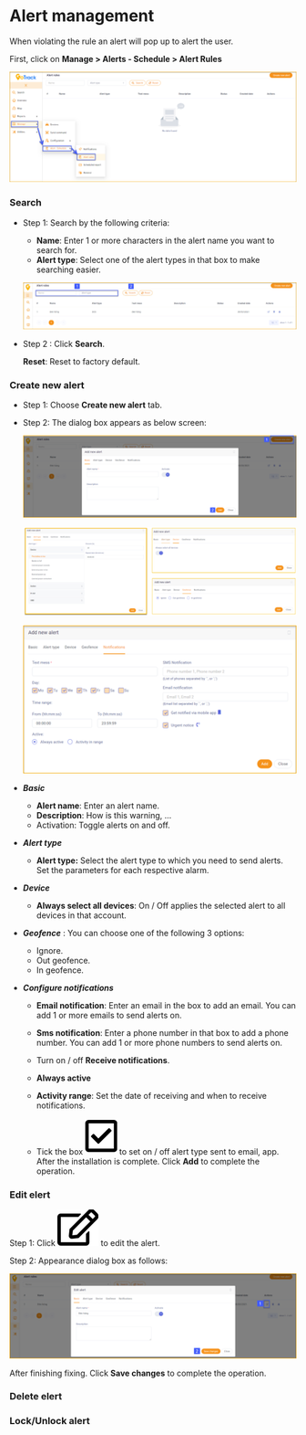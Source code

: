 # Alert management

When violating the rule an alert will pop up to alert the user.

First, click on **Manage > Alerts - Schedule > Alert Rules**

<span style="display:block;text-align:left">![active device ](/docs/assets/images/web-english/notifications/alerts-rules.png)

### Search
* Step 1: Search by the following criteria:

    * **Name**: Enter 1 or more characters in the alert name you want to search for.
    * **Alert type**: Select one of the alert types in that box to make searching easier.

    <span style="display:block;text-align:left">![active device ](/docs/assets/images/web-english/notifications/search-alert-rules.jpg)

* Step 2 : Click **Search**.

    **Reset**: Reset to factory default.

### Create new alert

* Step 1: Choose **Create new alert** tab.

* Step 2: The dialog box appears as below screen:

    <span style="display:block;text-align:left">![active device ](/docs/assets/images/web-english/notifications/add-alert-rules.png)

     <span style="display:block;text-align:left">![active device ](/docs/assets/images/web-english/notifications/add-alert-rules-2.png)

     <span style="display:block;text-align:left">![active device ](/docs/assets/images/web-english/notifications/add-alert-rules-3.png)

* ***Basic***

   * **Alert name**: Enter an alert name.
   * **Description**: How is this warning, ...
   * Activation: Toggle alerts on and off.

* ***Alert type***
   
   * **Alert type:** Select the alert type to which you need to send alerts.
    Set the parameters for each respective alarm.
* ***Device***
   
   * **Always select all devices**: On / Off applies the selected alert to all devices in that account.
* ***Geofence*** : You can choose one of the following 3 options:
    * Ignore.
    * Out geofence.
    * In geofence.

* ***Configure notifications***

    * **Email notification**: Enter an email in the box to add an email. You can add 1 or more emails to send alerts on.

    * **Sms notification**: Enter a phone number in that box to add a phone number. You can add 1 or more phone numbers to send alerts on.

    * Turn on / off **Receive notifications**.

    * **Always active**

    * **Activity range**: Set the date of receiving and when to receive notifications.

    * Tick the box <span class="icon-left svg-filter-tick">![Ok](/docs/assets/images/web-interface/icon/SVG/check-square.svg) to set on / off alert type sent to email, app. After the installation is complete. 
    Click **Add** to complete the operation.

### Edit elert

Step 1: Click <span class="icon-left svg-filter-info">![Ok](/docs/assets/images/web-interface/icon/SVG/edit.svg) to edit the alert.

Step 2: Appearance dialog box as follows:

<span style="display:block;text-align:left">![active device ](/docs/assets/images/web-english/notifications/edit-alert.png)

After finishing fixing. Click **Save changes** to complete the operation.

### Delete elert

### Lock/Unlock alert
